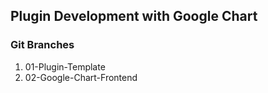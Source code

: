 ## Plugin Development with Google Chart

### Git Branches 
1. 01-Plugin-Template
2. 02-Google-Chart-Frontend


